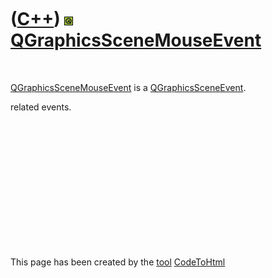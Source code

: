 
 

 

 

 

 

([C++](Cpp.md)) ![Qt](PicQt.png) [QGraphicsSceneMouseEvent](CppQGraphicsSceneMouseEvent.md)
=============================================================================================

 

[QGraphicsSceneMouseEvent](CppQGraphicsSceneMouseEvent.md) is a
[QGraphicsSceneEvent](CppQGraphicsSceneEvent.md).

related events.

 

 

 

 

 

 

 

This page has been created by the [tool](Tools.md)
[CodeToHtml](ToolCodeToHtml.md)
